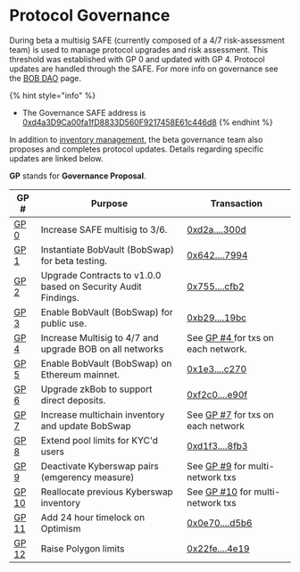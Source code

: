 # Protocol Governance

During beta a multisig SAFE (currently composed of a 4/7 risk-assessment team) is used to manage protocol upgrades and risk assessment. This threshold was established with GP 0 and updated with GP 4. Protocol updates are handled through the SAFE. For more info on governance see the [BOB DAO](../bob-dao.md) page.&#x20;

{% hint style="info" %}
* The Governance SAFE address is [0xd4a3D9Ca00fa1fD8833D560F9217458E61c446d8](https://app.safe.global/matic:0xd4a3D9Ca00fa1fD8833D560F9217458E61c446d8/home)
{% endhint %}

In addition to [inventory management](../inventory-management/), the beta governance team also proposes and completes protocol updates. Details regarding specific updates are linked below.

**GP** stands for **Governance Proposal**.

| GP #                                                                       | Purpose                                                       | Transaction                                                                                                             |
| -------------------------------------------------------------------------- | ------------------------------------------------------------- | ----------------------------------------------------------------------------------------------------------------------- |
| [GP 0](gp-0-increase-safe-membership.md)                                   | Increase SAFE multisig to 3/6.                                | [0xd2a....300d](https://polygonscan.com/tx/0xd2a85a7b31ac91dfdd7737c234209c7695090720dedc970629f57cf542e2300d)          |
| [GP 1](gp-1-bobvault-bobswap-beta-testing-infrastructure.md)               | Instantiate BobVault (BobSwap) for beta testing.              | [0x642....7994](https://polygonscan.com/tx/0x642b0e7fbc2c0cacfb6641fb28b625784513e6db3ee5efba75dd405ad4a27994)          |
| [GP 2](gp-2-upgrade-contracts-to-v1.0.0.md)                                | Upgrade Contracts to v1.0.0 based on Security Audit Findings. | [0x755....cfb2](https://polygonscan.com/tx/0x755e2e240563b151e96b9bb52721e8361e1782697b092f32bb9fc23a8797cfb2)          |
| [GP 3 ](gp-3-enable-bobvault-bobswap-for-public-use.md)                    | Enable BobVault (BobSwap) for public use.                     |  [0xb29....19bc](https://polygonscan.com/tx/0xb29d804f5d2324a458dbbaff2c5da7d5e73c286bf42891f5816b030dfac119bc)         |
| [GP 4](gp-4-increase-multisig-and-upgrade-bob-contract-on-all-networks.md) | Increase Multisig to 4/7 and upgrade BOB on all networks      | See [GP #4 ](gp-4-increase-multisig-and-upgrade-bob-contract-on-all-networks.md)for txs on each network.                |
| [GP 5](gp-5-enable-bobvault-bobswap-on-ethereum-mainnet.md)                | Enable BobVault (BobSwap) on Ethereum mainnet.                | [0x1e3....c270](https://etherscan.io/tx/0x1e33247389a04b8ffea082267821a9ccf2d79826812035d1256cb60b477bc270)             |
| [GP 6](gp-6-upgrade-zkbob-to-support-direct-deposits.md)                   | Upgrade zkBob to support direct deposits.                     | [0xf2c0....e90f](https://polygonscan.com/tx/0xf2c0a7e661691354fc9bf01ff4e00a3d1ab515afc4b0da3305c7d7e90f47519f)         |
| [GP 7](gp-7-increase-multi-chain-inventory-and-update-bobswap.md)          | Increase multichain inventory and update BobSwap              | See [GP #7](gp-7-increase-multi-chain-inventory-and-update-bobswap.md) for txs on each network                          |
| [GP 8](gp-8-extend-pool-limits-for-kycd-users.md)                          | Extend pool limits for KYC'd users                            | [0xd1f3....8fb3](https://polygonscan.com/tx/0xd1f394e880ac56f1929f93d49b98b7b318b80544040ffe3009191f46ce438fb3)         |
| [GP 9](gp-9-deactivate-kyberswap-inventory-pairs-emergency-measure.md)     | Deactivate Kyberswap pairs (emgerency measure)                | See [GP #9](gp-9-deactivate-kyberswap-inventory-pairs-emergency-measure.md) for multi-network txs                       |
| [GP 10](gp-10-reallocate-previous-kyberswap-inventory.md)                  | Reallocate previous Kyberswap inventory                       | See [GP #10](gp-10-reallocate-previous-kyberswap-inventory.md) for multi-network txs                                    |
| [GP 11](gp-11-add-24-hour-timelock-to-bob-contract-on-optimism.md)         | Add 24 hour timelock on Optimism                              | [0x0e70....d5b6](https://optimistic.etherscan.io/tx/0x0e70266852b15c465990068b96ab90daf37adb02eeaa6cffd7c99b5342a0d5b6) |
| [GP 12](gp-12-raise-polygon-limits.md)                                     | Raise Polygon limits                                          | [0x22fe....4e19](https://polygonscan.com/tx/0x22fe28fab4ed42e17f3d4d5c2ae5e48a854b58a81e24d01e7f219f03b4524e19)         |



